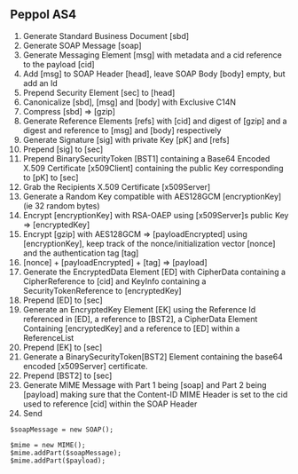 ## Peppol AS4

1. Generate Standard Business Document [sbd]
2. Generate SOAP Message [soap]
3. Generate Messaging Element [msg] with metadata and a cid reference to the payload [cid]
3. Add [msg] to SOAP Header [head], leave SOAP Body [body] empty, but add an Id
4. Prepend Security Element [sec] to [head] 
5. Canonicalize [sbd], [msg] and [body] with Exclusive C14N 
6. Compress [sbd] => [gzip]
7. Generate Reference Elements [refs] with [cid] and digest of [gzip] and a digest and reference to [msg] and [body] respectively
8. Generate Signature [sig] with private Key [pK] and [refs] 
9. Prepend [sig] to [sec] 
10. Prepend BinarySecurityToken [BST1] containing a Base64 Encoded X.509 Certificate [x509Client] containing the public Key corresponding to [pK] to [sec]
11. Grab the Recipients X.509 Certificate [x509Server]
12. Generate a Random Key compatible with AES128GCM [encryptionKey] (ie 32 random bytes)
13. Encrypt [encryptionKey] with RSA-OAEP using [x509Server]s public Key => [encryptedKey]
14. Encrypt [gzip] with AES128GCM => [payloadEncrypted] using [encryptionKey], keep track of the nonce/initialization vector [nonce] and the authentication tag [tag]
15. [nonce] + [payloadEncrypted] + [tag] => [payload]
16. Generate the EncryptedData Element [ED] with CipherData containing a CipherReference to [cid] and KeyInfo containing a SecurityTokenReference to [encryptedKey]
17. Prepend [ED] to [sec]
18. Generate an EncryptedKey Element [EK] using the Reference Id referenced in [ED], a reference to [BST2], a CipherData Element Containing [encryptedKey] and a reference to [ED] within a ReferenceList
19. Prepend [EK] to [sec]
20. Generate a BinarySecurityToken[BST2] Element containing the base64 encoded [x509Server] certificate.
21. Prepend [BST2] to [sec]
22. Generate MIME Message with Part 1 being [soap] and Part 2 being [payload] making sure that the Content-ID MIME Header is set to the cid used to reference [cid] within the SOAP Header
23. Send

```
$soapMessage = new SOAP();

$mime = new MIME();
$mime.addPart($soapMessage);
$mime.addPart($payload);

```